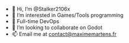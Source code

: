 - 👋 Hi, I’m @Stalker2106x
- 👀 I’m interested in Games/Tools programming
- 🌱 Full-time DevOps
- 💞️ I’m looking to collaborate on Godot
- 📫 Email me at contact@maximemartens.fr

<!---
Stalker2106x/Stalker2106x is a ✨ special ✨ repository because its `README.md` (this file) appears on your GitHub profile.
You can click the Preview link to take a look at your changes.
--->

